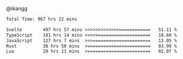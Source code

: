 @ikangg
<!--START_SECTION:waka-->

```txt
Total Time: 967 hrs 22 mins

Svelte        497 hrs 57 mins >>>>>>>>>>>>>============   51.11 %
TypeScript    181 hrs 14 mins >>>>>====================   18.60 %
JavaScript    127 hrs 7 mins  >>>======================   13.05 %
Rust          38 hrs 50 mins  >========================   03.99 %
Lua           20 hrs 11 mins  >========================   02.07 %
```

<!--END_SECTION:waka-->
